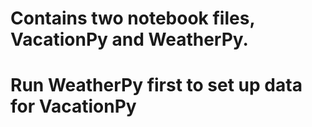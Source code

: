 # Contains two notebook files, VacationPy and WeatherPy.
# Run WeatherPy first to set up data for VacationPy
# 
